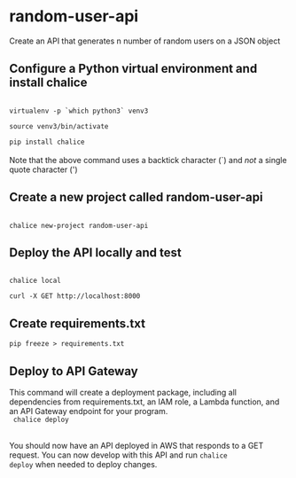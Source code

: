 # random-user-api
Create an API that generates n number of random users on a JSON object

## Configure a Python virtual environment and install chalice
<code>
virtualenv -p `which python3` venv3 <br>
source venv3/bin/activate <br>
pip install chalice
</code>
<br>Note that the above command uses a backtick character (`) and <i>not</i> a single quote character (')

## Create a new project called random-user-api
<code>
chalice new-project random-user-api
</code>

## Deploy the API locally and test
<code>
chalice local<br>
curl -X GET http://localhost:8000
</code>

## Create requirements.txt
<code>pip freeze > requirements.txt</code>

## Deploy to API Gateway
This command will create a deployment package, including all dependencies from requirements.txt, an IAM role, a Lambda function, and an API Gateway endpoint for your program.
<br>
<code>
chalice deploy
</code>
<br>

You should now have an API deployed in AWS that responds to a GET request. You can now develop with this API and run <code>chalice deploy</code> when needed to deploy changes.